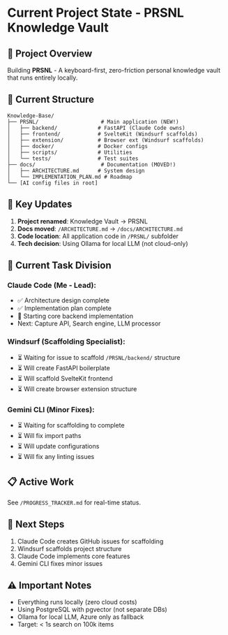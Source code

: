 # Current Project State - PRSNL Knowledge Vault

## 🎯 Project Overview
Building **PRSNL** - A keyboard-first, zero-friction personal knowledge vault that runs entirely locally.

## 📁 Current Structure
```
Knowledge-Base/
├── PRSNL/                    # Main application (NEW!)
│   ├── backend/             # FastAPI (Claude Code owns)
│   ├── frontend/            # SvelteKit (Windsurf scaffolds)
│   ├── extension/           # Browser ext (Windsurf scaffolds)
│   ├── docker/              # Docker configs
│   ├── scripts/             # Utilities
│   └── tests/               # Test suites
├── docs/                     # Documentation (MOVED!)
│   ├── ARCHITECTURE.md      # System design
│   └── IMPLEMENTATION_PLAN.md # Roadmap
└── [AI config files in root]
```

## 🔄 Key Updates
1. **Project renamed**: Knowledge Vault → PRSNL
2. **Docs moved**: `/ARCHITECTURE.md` → `/docs/ARCHITECTURE.md`
3. **Code location**: All application code in `/PRSNL/` subfolder
4. **Tech decision**: Using Ollama for local LLM (not cloud-only)

## 👥 Current Task Division

### Claude Code (Me - Lead):
- ✅ Architecture design complete
- ✅ Implementation plan complete
- 🔄 Starting core backend implementation
- Next: Capture API, Search engine, LLM processor

### Windsurf (Scaffolding Specialist):
- ⏳ Waiting for issue to scaffold `/PRSNL/backend/` structure
- ⏳ Will create FastAPI boilerplate
- ⏳ Will scaffold SvelteKit frontend
- ⏳ Will create browser extension structure

### Gemini CLI (Minor Fixes):
- ⏳ Waiting for scaffolding to complete
- ⏳ Will fix import paths
- ⏳ Will update configurations
- ⏳ Will fix any linting issues

## 📋 Active Work
See `/PROGRESS_TRACKER.md` for real-time status.

## 🚀 Next Steps
1. Claude Code creates GitHub issues for scaffolding
2. Windsurf scaffolds project structure
3. Claude Code implements core features
4. Gemini CLI fixes minor issues

## ⚠️ Important Notes
- Everything runs locally (zero cloud costs)
- Using PostgreSQL with pgvector (not separate DBs)
- Ollama for local LLM, Azure only as fallback
- Target: < 1s search on 100k items